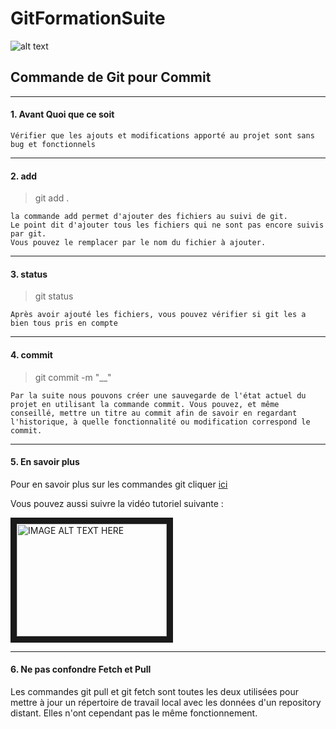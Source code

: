 # GitFormationSuite

![alt text](https://www.developpez.net/forums/attachments/p358946d1/a/a/a "Logo Title Text 1")

## Commande de Git pour Commit

---
#### 1. Avant Quoi que ce soit

	Vérifier que les ajouts et modifications apporté au projet sont sans bug et fonctionnels

---
#### 2. add


> git add .

	la commande add permet d'ajouter des fichiers au suivi de git.
	Le point dit d'ajouter tous les fichiers qui ne sont pas encore suivis par git.
	Vous pouvez le remplacer par le nom du fichier à ajouter.

---
#### 3. status

> git status

	Après avoir ajouté les fichiers, vous pouvez vérifier si git les a bien tous pris en compte

---
#### 4. commit

> git commit -m "__"

	Par la suite nous pouvons créer une sauvegarde de l'état actuel du projet en utilisant la commande commit. Vous pouvez, et même conseillé, mettre un titre au commit afin de savoir en regardant l'historique, à quelle fonctionnalité ou modification correspond le commit.

---
#### 5. En savoir plus

Pour en savoir plus sur les commandes git cliquer [ici](https://gist.github.com/aquelito/8596717)

Vous pouvez aussi suivre la vidéo tutoriel suivante :

<a href="https://www.youtube.com/watch?v=aQj86UD8mwA" target="_blank"><img src="http://img.youtube.com/vi/aQj86UD8mwA/0.jpg" alt="IMAGE ALT TEXT HERE" width="240" height="180" border="10" /></a>

---

#### 6. Ne pas confondre Fetch et Pull

Les commandes git pull et git fetch sont toutes les deux utilisées pour mettre à jour un répertoire de travail local avec les données d'un repository distant. Elles n'ont cependant pas le même fonctionnement.





